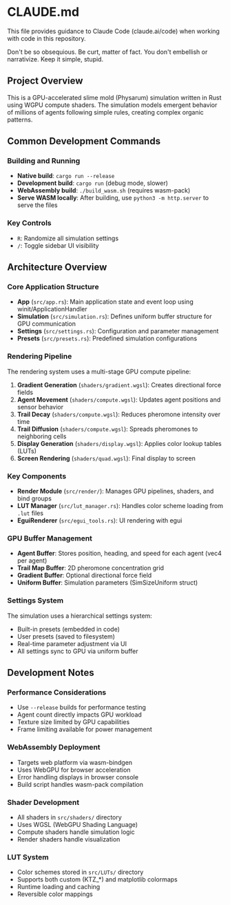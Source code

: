 # CLAUDE.md

This file provides guidance to Claude Code (claude.ai/code) when working with code in this repository.

Don't be so obsequious. Be curt, matter of fact. You don't embellish or narrativize. Keep it simple, stupid.

## Project Overview

This is a GPU-accelerated slime mold (Physarum) simulation written in Rust using WGPU compute shaders. The simulation models emergent behavior of millions of agents following simple rules, creating complex organic patterns.

## Common Development Commands

### Building and Running
- **Native build**: `cargo run --release`
- **Development build**: `cargo run` (debug mode, slower)
- **WebAssembly build**: `./build_wasm.sh` (requires wasm-pack)
- **Serve WASM locally**: After building, use `python3 -m http.server` to serve the files

### Key Controls
- `R`: Randomize all simulation settings
- `/`: Toggle sidebar UI visibility

## Architecture Overview

### Core Application Structure
- **App** (`src/app.rs`): Main application state and event loop using winit/ApplicationHandler
- **Simulation** (`src/simulation.rs`): Defines uniform buffer structure for GPU communication
- **Settings** (`src/settings.rs`): Configuration and parameter management
- **Presets** (`src/presets.rs`): Predefined simulation configurations

### Rendering Pipeline
The rendering system uses a multi-stage GPU compute pipeline:

1. **Gradient Generation** (`shaders/gradient.wgsl`): Creates directional force fields
2. **Agent Movement** (`shaders/compute.wgsl`): Updates agent positions and sensor behavior
3. **Trail Decay** (`shaders/compute.wgsl`): Reduces pheromone intensity over time
4. **Trail Diffusion** (`shaders/compute.wgsl`): Spreads pheromones to neighboring cells
5. **Display Generation** (`shaders/display.wgsl`): Applies color lookup tables (LUTs)
6. **Screen Rendering** (`shaders/quad.wgsl`): Final display to screen

### Key Components
- **Render Module** (`src/render/`): Manages GPU pipelines, shaders, and bind groups
- **LUT Manager** (`src/lut_manager.rs`): Handles color scheme loading from `.lut` files
- **EguiRenderer** (`src/egui_tools.rs`): UI rendering with egui

### GPU Buffer Management
- **Agent Buffer**: Stores position, heading, and speed for each agent (vec4<f32> per agent)
- **Trail Map Buffer**: 2D pheromone concentration grid
- **Gradient Buffer**: Optional directional force field
- **Uniform Buffer**: Simulation parameters (SimSizeUniform struct)

### Settings System
The simulation uses a hierarchical settings system:
- Built-in presets (embedded in code)
- User presets (saved to filesystem)
- Real-time parameter adjustment via UI
- All settings sync to GPU via uniform buffer

## Development Notes

### Performance Considerations
- Use `--release` builds for performance testing
- Agent count directly impacts GPU workload
- Texture size limited by GPU capabilities
- Frame limiting available for power management

### WebAssembly Deployment
- Targets web platform via wasm-bindgen
- Uses WebGPU for browser acceleration
- Error handling displays in browser console
- Build script handles wasm-pack compilation

### Shader Development
- All shaders in `src/shaders/` directory
- Uses WGSL (WebGPU Shading Language)
- Compute shaders handle simulation logic
- Render shaders handle visualization

### LUT System
- Color schemes stored in `src/LUTs/` directory
- Supports both custom (KTZ_*) and matplotlib colormaps
- Runtime loading and caching
- Reversible color mappings